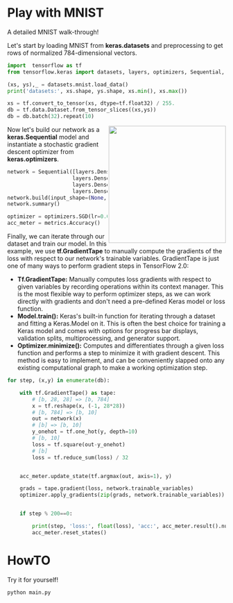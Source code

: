 # Play with MNIST

A detailed MNIST walk-through!

Let's start by loading MNIST from **keras.datasets** and preprocessing to get rows of normalized 784-dimensional vectors.

```python
import  tensorflow as tf
from tensorflow.keras import datasets, layers, optimizers, Sequential, metrics

(xs, ys),_ = datasets.mnist.load_data()
print('datasets:', xs.shape, ys.shape, xs.min(), xs.max())

xs = tf.convert_to_tensor(xs, dtype=tf.float32) / 255.
db = tf.data.Dataset.from_tensor_slices((xs,ys))
db = db.batch(32).repeat(10)
```

<img src="mnist.gif" align="right" width="270" height="270">

Now let's build our network as a **keras.Sequential** model and instantiate a stochastic gradient descent optimizer from **keras.optimizers**.

```python
network = Sequential([layers.Dense(256, activation='relu'),
                     layers.Dense(256, activation='relu'),
                     layers.Dense(256, activation='relu'),
                     layers.Dense(10)])
network.build(input_shape=(None, 28*28))
network.summary()

optimizer = optimizers.SGD(lr=0.01)
acc_meter = metrics.Accuracy()
```



Finally, we can iterate through our dataset and train our model.
In this example, we use **tf.GradientTape** to manually compute the gradients of the loss with respect to our network's trainable variables. GradientTape is just one of many ways to perform gradient steps in TensorFlow 2.0:

- **Tf.GradientTape:** Manually computes loss gradients with respect to given variables by recording operations within its context manager. This is the most flexible way to perform optimizer steps, as we can work directly with gradients and don't need a pre-defined Keras model or loss function.
- **Model.train():** Keras's built-in function for iterating through a dataset and fitting a Keras.Model on it. This is often the best choice for training a Keras model and comes with options for progress bar displays, validation splits, multiprocessing, and generator support.
- **Optimizer.minimize():** Computes and differentiates through a given loss function and performs a step to minimize it with gradient descent. This method is easy to implement, and can be conveniently slapped onto any existing computational graph to make a working optimization step.

```python
for step, (x,y) in enumerate(db):

    with tf.GradientTape() as tape:
        # [b, 28, 28] => [b, 784]
        x = tf.reshape(x, (-1, 28*28))
        # [b, 784] => [b, 10]
        out = network(x)
        # [b] => [b, 10]
        y_onehot = tf.one_hot(y, depth=10)
        # [b, 10]
        loss = tf.square(out-y_onehot)
        # [b]
        loss = tf.reduce_sum(loss) / 32


    acc_meter.update_state(tf.argmax(out, axis=1), y)

    grads = tape.gradient(loss, network.trainable_variables)
    optimizer.apply_gradients(zip(grads, network.trainable_variables))


    if step % 200==0:

        print(step, 'loss:', float(loss), 'acc:', acc_meter.result().numpy())
        acc_meter.reset_states()
```

# HowTO

Try it for yourself!

```
python main.py
``` 